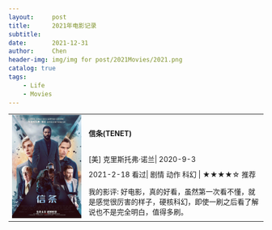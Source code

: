 ```yaml
---
layout:     post
title:      2021年电影记录 
subtitle:   
date:       2021-12-31
author:     Chen
header-img: img/img for post/2021Movies/2021.png
catalog: true
tags:
    - Life
    - Movies
---
```




<table border="0">
<tr>
  <td rowspan="4" width="30%"><img src="/img/img for post/2021Movies/信条.webp"></td>
    <td><h4>信条(TENET)</h4></td>
</tr>
<tr>
<td>[美] 克里斯托弗·诺兰| 2020-9-3</td>
</tr>
<tr>
<td>2021-2-18 看过| 剧情 动作  科幻 | ★★★★☆ 推荐</td>
</tr>
<tr>
<td>我的影评: 好电影，真的好看，虽然第一次看不懂，就是感觉很厉害的样子，硬核科幻，即使一刷之后看了解说也不是完全明白，值得多刷。</td>
</tr>
</table>










